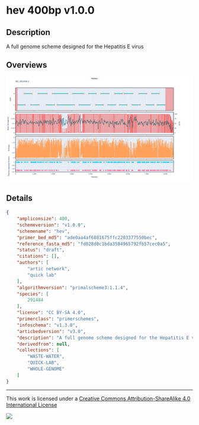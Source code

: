 # hev 400bp v1.0.0

## Description

A full genome scheme designed for the Hepatitis E virus

## Overviews

![NC_001434.1.png](work/NC_001434.1.png)

## Details

```json
{
    "ampliconsize": 400,
    "schemeversion": "v1.0.0",
    "schemename": "hev",
    "primer_bed_md5": "ade0aa4af6881675ffc2203377550bec",
    "reference_fasta_md5": "fd028d0c1bda3584965792fb57cec0a5",
    "status": "draft",
    "citations": [],
    "authors": [
        "artic network",
        "quick lab"
    ],
    "algorithmversion": "primalscheme3:1.1.4",
    "species": [
        291484
    ],
    "license": "CC BY-SA 4.0",
    "primerclass": "primerschemes",
    "infoschema": "v1.3.0",
    "articbedversion": "v3.0",
    "description": "A full genome scheme designed for the Hepatitis E virus",
    "derivedfrom": null,
    "collections": [
        "WASTE-WATER",
        "QUICK-LAB",
        "WHOLE-GENOME"
    ]
}
```



------------------------------------------------------------------------

This work is licensed under a [Creative Commons Attribution-ShareAlike 4.0 International License](http://creativecommons.org/licenses/by-sa/4.0/) 

![](https://i.creativecommons.org/l/by-sa/4.0/88x31.png)